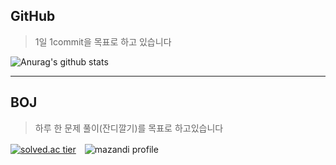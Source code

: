 <!--
![header](https://capsule-render.vercel.app/api?type=slice&color=gradient&text=%20KyungdaeMin%20%20&height=200&fontSize=100)
-->

## GitHub

> 1일 1commit을 목표로 하고 있습니다

![Anurag's github stats](https://github-readme-stats.vercel.app/api?username=rudwl1005a&show_icons=true&theme=dark)

------------
## BOJ

> 하루 한 문제 풀이(잔디깔기)를 목표로 하고있습니다

[![solved.ac tier](http://mazassumnida.wtf/api/v2/generate_badge?boj=rudwl1005)](https://solved.ac/profile/rudwl1005)　![mazandi profile](http://mazandi.herokuapp.com/api?handle=rudwl1005&theme=warm)
